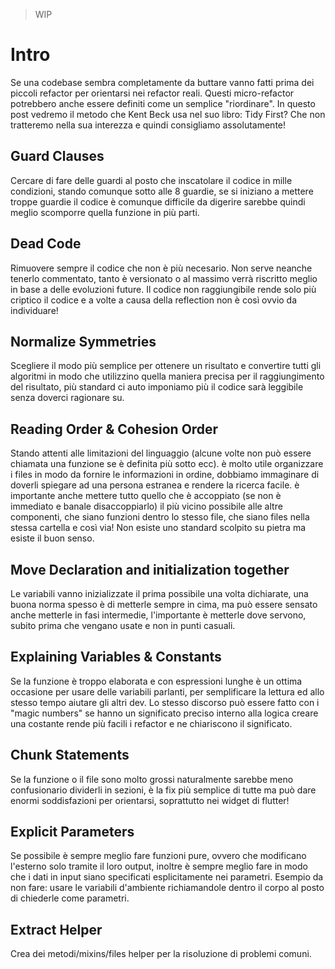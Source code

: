 > WIP

# Intro

Se una codebase sembra completamente da buttare vanno fatti prima dei piccoli refactor per orientarsi nei refactor reali.
Questi micro-refactor potrebbero anche essere definiti come un semplice "riordinare". In questo post vedremo il metodo che Kent Beck usa nel suo libro: Tidy First? Che non tratteremo nella sua interezza e quindi consigliamo assolutamente!

## Guard Clauses

Cercare di fare delle guardi al posto che inscatolare il codice in mille condizioni, stando comunque sotto alle 8 guardie, se si iniziano a mettere troppe guardie il codice è comunque difficile da digerire sarebbe quindi meglio scomporre quella funzione in più parti.

## Dead Code

Rimuovere sempre il codice che non è più necesario. Non serve neanche tenerlo commentato, tanto è versionato o al massimo verrà riscritto meglio in base a delle evoluzioni future. Il codice non raggiungibile rende solo più criptico il codice e a volte a causa della reflection non è così ovvio da individuare!

## Normalize Symmetries

Scegliere il modo più semplice per ottenere un risultato e convertire tutti gli algoritmi in modo che utilizzino quella maniera precisa per il raggiungimento del risultato, più standard ci auto imponiamo più il codice sarà leggibile senza doverci ragionare su.

## Reading Order & Cohesion Order

Stando attenti alle limitazioni del linguaggio (alcune volte non può essere chiamata una funzione se è definita più sotto ecc).
è molto utile organizzare i files in modo da fornire le informazioni in ordine, dobbiamo immaginare di doverli spiegare ad una persona estranea e rendere la ricerca facile.
è importante anche mettere tutto quello che è accoppiato (se non è immediato e banale disaccoppiarlo) il più vicino possibile alle altre componenti, che siano funzioni dentro lo stesso file, che siano files nella stessa cartella e così via!
Non esiste uno standard scolpito su pietra ma esiste il buon senso.

## Move Declaration and initialization together

Le variabili vanno inizializzate il prima possibile una volta dichiarate, una buona norma spesso è di metterle sempre in cima, ma può essere sensato anche metterle in fasi intermedie, l'importante è metterle dove servono, subito prima che vengano usate e non in punti casuali.

## Explaining Variables & Constants

Se la funzione è troppo elaborata e con espressioni lunghe è un ottima occasione per usare delle variabili parlanti, per semplificare la lettura ed allo stesso tempo aiutare gli altri dev. Lo stesso discorso può essere fatto con i "magic numbers" se hanno un significato preciso interno alla logica creare una costante rende più facili i refactor e ne chiariscono il significato.

## Chunk Statements

Se la funzione o il file sono molto grossi naturalmente sarebbe meno confusionario dividerli in sezioni, è la fix più semplice di tutte ma può dare enormi soddisfazioni per orientarsi, soprattutto nei widget di flutter!

## Explicit Parameters

Se possibile è sempre meglio fare funzioni pure, ovvero che modificano l'esterno solo tramite il loro output, inoltre è sempre meglio fare in modo che i dati in input siano specificati esplicitamente nei parametri. Esempio da non fare: usare le variabili d'ambiente richiamandole dentro il corpo al posto di chiederle come parametri.

## Extract Helper

Crea dei metodi/mixins/files helper per la risoluzione di problemi comuni.
